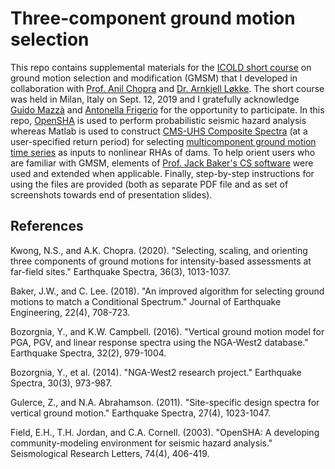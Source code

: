 # Three-component ground motion selection
This repo contains supplemental materials for the [ICOLD short course](https://www.eko.polimi.it/index.php/icold-bw2019/2019) on ground motion selection and modification (GMSM) that I developed in collaboration with [Prof. Anil Chopra](https://ce.berkeley.edu/people/faculty/chopra) and [Dr. Arnkjell Løkke](https://www.researchgate.net/profile/Arnkjell-Lokke). The short course was held in Milan, Italy on Sept. 12, 2019 and I gratefully acknowledge [Guido Mazzà](https://www.researchgate.net/profile/Guido-Mazza) and [Antonella Frigerio](https://www.researchgate.net/profile/Antonella-Frigerio) for the opportunity to participate. In this repo, [OpenSHA](https://opensha.org/) is used to perform probabilistic seismic hazard analysis whereas Matlab is used to construct [CMS-UHS Composite Spectra](https://www.11ncee.org/images/program/papers/11NCEE-000569.pdf) (at a user-specified return period) for selecting [multicomponent ground motion time series](https://peer.berkeley.edu/peer-strong-ground-motion-databases) as inputs to nonlinear RHAs of dams. To help orient users who are familiar with GMSM, elements of [Prof. Jack Baker's CS software](https://github.com/bakerjw/CS_Selection) were used and extended when applicable. Finally, step-by-step instructions for using the files are provided (both as separate PDF file and as set of screenshots towards end of presentation slides).


## References
Kwong, N.S., and A.K. Chopra. (2020). "Selecting, scaling, and orienting three components of ground motions for intensity-based assessments at far-field sites." Earthquake Spectra, 36(3), 1013-1037.

Baker, J.W., and C. Lee. (2018). "An improved algorithm for selecting ground motions to match a Conditional Spectrum." Journal of Earthquake Engineering, 22(4), 708-723.

Bozorgnia, Y., and K.W. Campbell. (2016). "Vertical ground motion model for PGA, PGV, and linear response spectra using the NGA-West2 database." Earthquake Spectra, 32(2), 979-1004.

Bozorgnia, Y., et al. (2014). "NGA-West2 research project." Earthquake Spectra, 30(3), 973-987.

Gulerce, Z., and N.A. Abrahamson. (2011). "Site-specific design spectra for vertical ground motion." Earthquake Spectra, 27(4), 1023-1047.

Field, E.H., T.H. Jordan, and C.A. Cornell. (2003). "OpenSHA: A developing community-modeling environment for seismic hazard analysis." Seismological Research Letters, 74(4), 406-419.